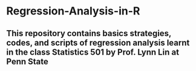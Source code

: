 # Regression-Analysis-in-R
## This repository contains basics strategies, codes, and scripts of regression analysis learnt in the class Statistics 501 by Prof. Lynn Lin at Penn State